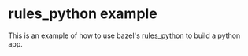 # rules_python example

This is an example of how to use bazel's [rules_python](https://github.com/bazelbuild/rules_python) to build a python app.
